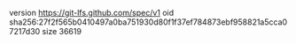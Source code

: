 version https://git-lfs.github.com/spec/v1
oid sha256:27f2f565b0410497a0ba751930d80f1f37ef784873ebf958821a5cca07217d30
size 36619
